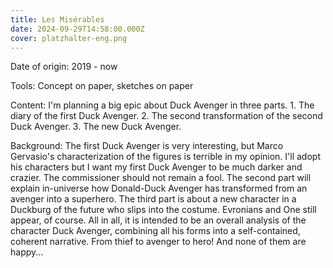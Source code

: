 ```yaml
---
title: Les Misérables
date: 2024-09-29T14:58:00.000Z
cover: platzhalter-eng.png
---
```



Date of origin: 2019 - now

Tools: Concept on paper, sketches on paper

Content: I'm planning a big epic about Duck Avenger in three parts. 1. The diary of the first Duck Avenger. 2. The second transformation of the second Duck Avenger. 3. The new Duck Avenger.

Background: The first Duck Avenger is very interesting, but Marco Gervasio's characterization of the figures is terrible in my opinion. I'll adopt his characters but I want my first Duck Avenger to be much darker and crazier. The commissioner should not remain a fool. The second part will explain in-universe how Donald-Duck Avenger has transformed from an avenger into a superhero. The third part is about a new character in a Duckburg of the future who slips into the costume. Evronians and One still appear, of course. All in all, it is intended to be an overall analysis of the character Duck Avenger, combining all his forms into a self-contained, coherent narrative. From thief to avenger to hero! And none of them are happy...
